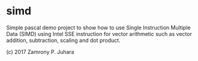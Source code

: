 # simd

Simple pascal demo project to show how to use Single Instruction Multiple Data (SIMD) using Intel SSE instruction for vector arithmetic such as vector addition, subtraction, scaling and dot product.

(c) 2017 Zamrony P. Juhara
